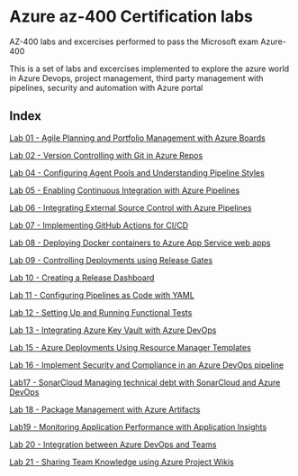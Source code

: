# Azure az-400 Certification labs

AZ-400 labs and  excercises performed to pass the Microsoft exam Azure-400

This is a set of labs and excercises implemented to explore the azure world in Azure Devops, project management, third party management with pipelines, security and automation with Azure portal

## Index

[Lab 01 - Agile Planning and Portfolio Management with Azure Boards](./labs/Lab01.md)

[Lab 02 - Version Controlling with Git in Azure Repos](./labs/Lab02.md)

[Lab 04 - Configuring Agent Pools and Understanding Pipeline Styles](./labs/Lab04.md)

[Lab 05 - Enabling Continuous Integration with Azure Pipelines](./labs/Lab05.md)

[Lab 06 - Integrating External Source Control with Azure Pipelines](./labs/Lab06.md)

[Lab 07 - Implementing GitHub Actions for CI/CD](./labs/Lab07.md)

[Lab 08 - Deploying Docker containers to Azure App Service web apps](./labs/Lab08.md)

[Lab 09 - Controlling Deployments using Release Gates](./labs/Lab09.md)

[Lab 10 - Creating a Release Dashboard](./labs/Lab10.md)

[Lab 11 - Configuring Pipelines as Code with YAML](./labs/Lab11.md)

[Lab 12 - Setting Up and Running Functional Tests](./labs/Lab12.md)

[Lab 13 - Integrating Azure Key Vault with Azure DevOps](./labs/Lab13.md)

[Lab 15 - Azure Deployments Using Resource Manager Templates](./labs/Lab15.md)

[Lab 16 - Implement Security and Compliance in an Azure DevOps pipeline](./labs/Lab16.md)

[Lab17 - SonarCloud Managing technical debt with SonarCloud and Azure DevOps](./labs/Lab17.md)

[Lab 18 - Package Management with Azure Artifacts](./labs/Lab18.md)

[Lab19 - Monitoring Application Performance with Application Insights](./labs/Lab19.md)

[Lab 20 - Integration between Azure DevOps and Teams](./labs/Lab20.md)

[Lab 21 - Sharing Team Knowledge using Azure Project Wikis](./labs/Lab21.md)

